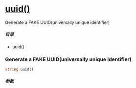 [uuid()](http://twinh.github.com/widget/api/uuid)
=================================================

Generate a FAKE UUID(universally unique identifier)

##### 目录
* uuid()

### Generate a FAKE UUID(universally unique identifier)
```php
string uuid()
```

##### 参数

